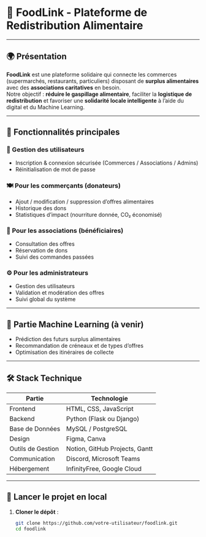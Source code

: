 # 🥦 FoodLink - Plateforme de Redistribution Alimentaire

---

## 🌍 Présentation

**FoodLink** est une plateforme solidaire qui connecte les commerces (supermarchés, restaurants, particuliers) disposant de **surplus alimentaires** avec des **associations caritatives** en besoin.  
Notre objectif : **réduire le gaspillage alimentaire**, faciliter la **logistique de redistribution** et favoriser une **solidarité locale intelligente** à l’aide du digital et du Machine Learning.

---

## 🚀 Fonctionnalités principales

### 👥 Gestion des utilisateurs
- Inscription & connexion sécurisée (Commerces / Associations / Admins)
- Réinitialisation de mot de passe

### 🍽️ Pour les commerçants (donateurs)
- Ajout / modification / suppression d’offres alimentaires
- Historique des dons
- Statistiques d’impact (nourriture donnée, CO₂ économisé)

### 🛒 Pour les associations (bénéficiaires)
- Consultation des offres
- Réservation de dons
- Suivi des commandes passées

### ⚙️ Pour les administrateurs
- Gestion des utilisateurs
- Validation et modération des offres
- Suivi global du système

---

## 🧠 Partie Machine Learning (à venir)
- Prédiction des futurs surplus alimentaires
- Recommandation de créneaux et de types d’offres
- Optimisation des itinéraires de collecte

---

## 🛠️ Stack Technique

| Partie          | Technologie                     |
|-----------------|----------------------------------|
| Frontend        | HTML, CSS, JavaScript           |
| Backend         | Python (Flask ou Django)        |
| Base de Données | MySQL / PostgreSQL              |
| Design          | Figma, Canva                    |
| Outils de Gestion | Notion, GitHub Projects, Gantt |
| Communication   | Discord, Microsoft Teams        |
| Hébergement     | InfinityFree, Google Cloud      |

---

## 🧪 Lancer le projet en local

1. **Cloner le dépôt** :
   ```bash
   git clone https://github.com/votre-utilisateur/foodlink.git
   cd foodlink
